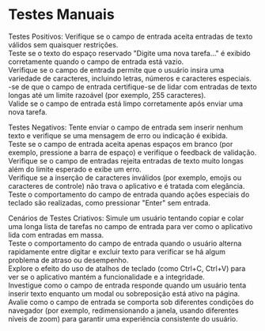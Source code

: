 # Testes Manuais 

Testes Positivos:
   Verifique se o campo de entrada aceita entradas de texto válidos sem quaisquer restrições.  
   Teste se o texto do espaço reservado "Digite uma nova tarefa..." é exibido corretamente quando o campo de entrada está vazio.  
   Verifique se o campo de entrada permite que o usuário insira uma variedade de caracteres, incluindo letras, números e caracteres especiais.  
   -se de que o campo de entrada certifique-se de lidar com entradas de texto longas até um limite razoável (por exemplo, 255 caracteres).  
   Valide se o campo de entrada está limpo corretamente após enviar uma nova tarefa.  

Testes Negativos:
   Tente enviar o campo de entrada sem inserir nenhum texto e verifique se uma mensagem de erro ou indicação é exibida.  
   Teste se o campo de entrada aceita apenas espaços em branco (por exemplo, pressione a barra de espaço) e verifique o feedback de validação.  
   Verifique se o campo de entradas rejeita entradas de texto muito longas além do limite esperado e exibe um erro.  
   Verifique se a inserção de caracteres inválidos (por exemplo, emojis ou caracteres de controle) não trava o aplicativo e é tratada com elegância.  
   Teste o comportamento do campo de entrada quando ações especiais do teclado são realizadas, como pressionar "Enter" sem entrada.  

Cenários de Testes Criativos:
   Simule um usuário tentando copiar e colar uma longa lista de tarefas no campo de entrada para ver como o aplicativo lida com entradas em massa.  
   Teste o comportamento do campo de entrada quando o usuário alterna rapidamente entre digitar e excluir texto para verificar se há algum problema de atraso ou desempenho.  
   Explore o efeito do uso de atalhos de teclado (como Ctrl+C, Ctrl+V) para ver se o aplicativo mantém a funcionalidade e a integridade.  
   Investigue como o campo de entrada responde quando um usuário tenta inserir texto enquanto um modal ou sobreposição está ativo na página.  
   Avalie como o campo de entrada se comporta sob diferentes condições do navegador (por exemplo, redimensionando a janela, usando diferentes níveis de zoom) para garantir uma experiência consistente do usuário.  
